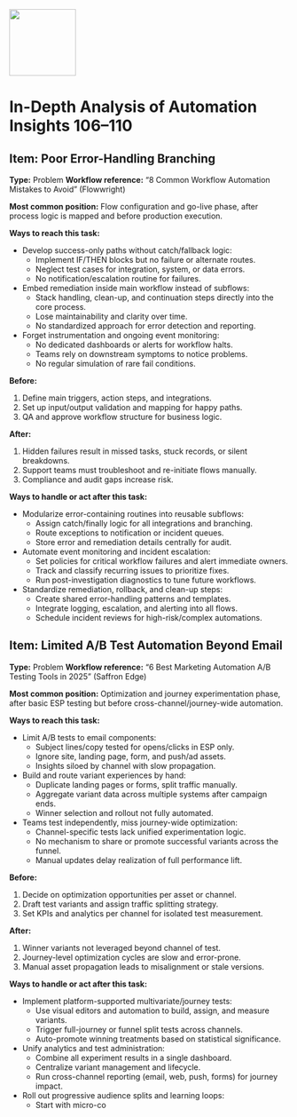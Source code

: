 <img src="https://r2cdn.perplexity.ai/pplx-full-logo-primary-dark%402x.png" class="logo" width="120"/>

# In-Depth Analysis of Automation Insights 106–110

## Item: Poor Error-Handling Branching

**Type:** Problem
**Workflow reference:** “8 Common Workflow Automation Mistakes to Avoid” (Flowwright)

**Most common position:**
Flow configuration and go-live phase, after process logic is mapped and before production execution.

**Ways to reach this task:**

- Develop success-only paths without catch/fallback logic:
    - Implement IF/THEN blocks but no failure or alternate routes.
    - Neglect test cases for integration, system, or data errors.
    - No notification/escalation routine for failures.
- Embed remediation inside main workflow instead of subflows:
    - Stack handling, clean-up, and continuation steps directly into the core process.
    - Lose maintainability and clarity over time.
    - No standardized approach for error detection and reporting.
- Forget instrumentation and ongoing event monitoring:
    - No dedicated dashboards or alerts for workflow halts.
    - Teams rely on downstream symptoms to notice problems.
    - No regular simulation of rare fail conditions.

**Before:**

1. Define main triggers, action steps, and integrations.
2. Set up input/output validation and mapping for happy paths.
3. QA and approve workflow structure for business logic.

**After:**

1. Hidden failures result in missed tasks, stuck records, or silent breakdowns.
2. Support teams must troubleshoot and re-initiate flows manually.
3. Compliance and audit gaps increase risk.

**Ways to handle or act after this task:**

- Modularize error-containing routines into reusable subflows:
    - Assign catch/finally logic for all integrations and branching.
    - Route exceptions to notification or incident queues.
    - Store error and remediation details centrally for audit.
- Automate event monitoring and incident escalation:
    - Set policies for critical workflow failures and alert immediate owners.
    - Track and classify recurring issues to prioritize fixes.
    - Run post-investigation diagnostics to tune future workflows.
- Standardize remediation, rollback, and clean-up steps:
    - Create shared error-handling patterns and templates.
    - Integrate logging, escalation, and alerting into all flows.
    - Schedule incident reviews for high-risk/complex automations.


## Item: Limited A/B Test Automation Beyond Email

**Type:** Problem
**Workflow reference:** “6 Best Marketing Automation A/B Testing Tools in 2025” (Saffron Edge)

**Most common position:**
Optimization and journey experimentation phase, after basic ESP testing but before cross-channel/journey-wide automation.

**Ways to reach this task:**

- Limit A/B tests to email components:
    - Subject lines/copy tested for opens/clicks in ESP only.
    - Ignore site, landing page, form, and push/ad assets.
    - Insights siloed by channel with slow propagation.
- Build and route variant experiences by hand:
    - Duplicate landing pages or forms, split traffic manually.
    - Aggregate variant data across multiple systems after campaign ends.
    - Winner selection and rollout not fully automated.
- Teams test independently, miss journey-wide optimization:
    - Channel-specific tests lack unified experimentation logic.
    - No mechanism to share or promote successful variants across the funnel.
    - Manual updates delay realization of full performance lift.

**Before:**

1. Decide on optimization opportunities per asset or channel.
2. Draft test variants and assign traffic splitting strategy.
3. Set KPIs and analytics per channel for isolated test measurement.

**After:**

1. Winner variants not leveraged beyond channel of test.
2. Journey-level optimization cycles are slow and error-prone.
3. Manual asset propagation leads to misalignment or stale versions.

**Ways to handle or act after this task:**

- Implement platform-supported multivariate/journey tests:
    - Use visual editors and automation to build, assign, and measure variants.
    - Trigger full-journey or funnel split tests across channels.
    - Auto-promote winning treatments based on statistical significance.
- Unify analytics and test administration:
    - Combine all experiment results in a single dashboard.
    - Centralize variant management and lifecycle.
    - Run cross-channel reporting (email, web, push, forms) for journey impact.
- Roll out progressive audience splits and learning loops:
    - Start with micro-co

